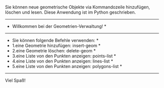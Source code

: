 Sie können neue geometrische Objekte via Kommandozeile hinzufügen, löschen und lesen.
Diese Anwendung ist im Python geschrieben.

***********************************************************
* Willkommen bei der Geometrien-Verwaltung!               *
***********************************************************
* Sie können folgende Befehle verwenden:                  *
*    1.eine Geometrie hinzufügen: insert-geom             *
*    2.eine Geometrie löschen: delete-geom                *
*    3.eine Liste von den Punkten anzeigen: points-list   *
*    4.eine Liste von den Punkten anzeigen: lines-list    *
*    5.eine Liste von den Punkten anzeigen: polygons-list *
***********************************************************

Viel Spaß!